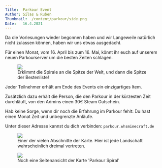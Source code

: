 ```yaml
---
Title:	Parkour Event
Author:	Silas & Ruben
Thumbnail:	/content/parkour/side.png
Date:	16.4.2021
---
```


<section>
<p>
Da die Vorlesungen wieder begonnen haben und wir Langeweile natürlich nicht zulassen können, 
haben wir uns etwas ausgedacht.
</p>
<p>
Für einen Monat, vom 16. April bis zum 16. Mai, könnt ihr euch auf unserem neuen Parkourserver um die besten Zeiten schlagen.
</p>
</section>
<figure>
	<img src="/content/parkour/start.png"/>
	<figcaption>
	Erklimmt die Spirale an die Spitze der Welt, und dann die Spitze der Bestenliste!
	</figcaption>
</figure>
<section>
<p>
Jeder Teilnehmer erhält am Ende des Events ein einzigartiges Item.
</p>
<p>
Zusätzlich dazu erhält die Person, die den Parkour in der kürzesten Zeit durchläuft, von den Admins einen 30€ Steam Gutschein.
</p>
</section>
<section>
<p>
Hab keine Sorge, wenn dir noch die Erfahrung im Parkour fehlt: Du hast einen Monat Zeit und unbegrenzte Anläufe.
</p>
<p>
Unter dieser Adresse kannst du dich verbinden: <code>parkour.whsminecraft.de</code>
</p>
</section>
<figure>
	<img src="/content/parkour/path.png"/>
	<figcaption>Einer der vielen Abschnitte der Karte. Hier ist jede Landschaft wahrscheinlich dreimal vertreten.</figcaption>
</figure>
<figure>
	<img src="/content/parkour/side.png"/>
	<figcaption>Noch eine Seitenansicht der Karte 'Parkour Spiral'</figcaption>
</figure>
